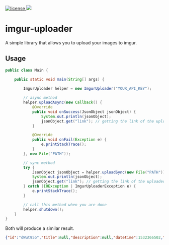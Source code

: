 [![license](https://img.shields.io/github/license/mashape/apistatus.svg) ](LICENSE)
[![](https://jitpack.io/v/haq/imgur-uploader.svg)](https://jitpack.io/#haq/imgur-uploader)

# imgur-uploader
A simple library that allows you to upload your images to imgur.

## Usage
```java
public class Main {

    public static void main(String[] args) {
        
        ImgurUploader helper = new ImgurUploader("YOUR_API_KEY");

        // async method
        helper.uploadAsync(new Callback() {
            @Override
            public void onSuccess(JsonObject jsonObject) {
                System.out.println(jsonObject);
                jsonObject.get("link"); // getting the link of the uploaded image
            }

            @Override
            public void onFail(Exception e) {
                e.printStackTrace();
            }
        }, new File("PATH"));

        // sync method
        try {
            JsonObject jsonObject = helper.uploadSync(new File("PATH"));
            System.out.println(jsonObject);
            jsonObject.get("link"); // getting the link of the uploaded image
        } catch (IOException | ImgurUploaderException e) {
            e.printStackTrace();
        }

        // call this method when you are done
        helper.shutdown();
    }
}
```
Both will produce a similar result.
```json
{"id":"dWut95o","title":null,"description":null,"datetime":1532366502,"type":"image/png","animated":false,"width":410,"height":389,"size":20391,"views":0,"bandwidth":0,"vote":null,"favorite":false,"nsfw":null,"section":null,"account_url":null,"account_id":0,"is_ad":false,"in_most_viral":false,"has_sound":false,"tags":[],"ad_type":0,"ad_url":"","in_gallery":false,"deletehash":"mihFxhYshaM8kdx","name":"","link":"https://i.imgur.com/dWut95o.png"}
```

